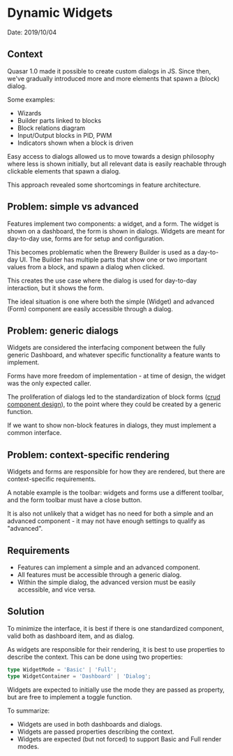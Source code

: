 # Dynamic Widgets

Date: 2019/10/04

## Context

Quasar 1.0 made it possible to create custom dialogs in JS. Since then, we've gradually introduced more and more elements that spawn a (block) dialog.

Some examples:

- Wizards
- Builder parts linked to blocks
- Block relations diagram
- Input/Output blocks in PID, PWM
- Indicators shown when a block is driven

Easy access to dialogs allowed us to move towards a design philosophy where less is shown initially, but all relevant data is easily reachable through clickable elements that spawn a dialog.

This approach revealed some shortcomings in feature architecture.

## Problem: simple vs advanced

Features implement two components: a widget, and a form. The widget is shown on a dashboard, the form is shown in dialogs.
Widgets are meant for day-to-day use, forms are for setup and configuration.

This becomes problematic when the Brewery Builder is used as a day-to-day UI. The Builder has multiple parts that show one or two important values from a block, and spawn a dialog when clicked.

This creates the use case where the dialog is used for day-to-day interaction, but it shows the form.

The ideal situation is one where both the simple (Widget) and advanced (Form) component are easily accessible through a dialog.

## Problem: generic dialogs

Widgets are considered the interfacing component between the fully generic Dashboard, and whatever specific functionality a feature wants to implement.

Forms have more freedom of implementation - at time of design, the widget was the only expected caller.

The proliferation of dialogs led to the standardization of block forms ([crud component design](./20190625_crud_component.md)), to the point where they could be created by a generic function.

If we want to show non-block features in dialogs, they must implement a common interface.

## Problem: context-specific rendering

Widgets and forms are responsible for how they are rendered, but there are context-specific requirements.

A notable example is the toolbar: widgets and forms use a different toolbar, and the form toolbar must have a close button.

It is also not unlikely that a widget has no need for both a simple and an advanced component - it may not have enough settings to qualify as "advanced".

## Requirements

- Features can implement a simple and an advanced component.
- All features must be accessible through a generic dialog.
- Within the simple dialog, the advanced version must be easily accessible, and vice versa.

## Solution

To minimize the interface, it is best if there is one standardized component, valid both as dashboard item, and as dialog.

As widgets are responsible for their rendering, it is best to use properties to describe the context. This can be done using two properties:

```ts
type WidgetMode = 'Basic' | 'Full';
type WidgetContainer = 'Dashboard' | 'Dialog';
```

Widgets are expected to initially use the mode they are passed as property, but are free to implement a toggle function.

To summarize:

- Widgets are used in both dashboards and dialogs.
- Widgets are passed properties describing the context.
- Widgets are expected (but not forced) to support Basic and Full render modes.
